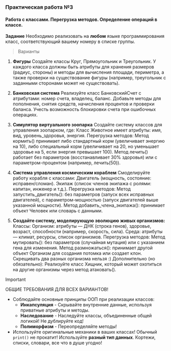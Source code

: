 ### Практическая работа №3
#### Работа с классами. Перегрузка методов. Определение операций в классе.
**Задание**
Необходимо реализовать на **любом** языке программирования класс, соответствующий вашему номеру в списке группы.

> Варианты

1.  **Фигуры** Создайте классы Круг, Прямоугольник и Треугольник. У каждого класса должны быть атрибуты для хранения размеров (радиус, стороны) и методы для вычисления площади, периметра, а также проверки на существование фигуры (например, треугольник с заданными сторонами может не существовать).

3.  **Банковская система** Реализуйте класс БанковскийСчет с атрибутами: номер счета, владелец, баланс. Добавьте методы для пополнения, снятия средств, начисления процентов и проверки баланса. Учесть возможность блокировки счета при ошибочных операциях.

5.  **Симулятор виртуального зоопарка** Создайте систему классов для управления зоопарком, где: Класс Животное имеет атрибуты: имя, вид, уровень\_здоровья, энергия. Перегрузка методов: Метод кормить() принимает либо стандартный корм (увеличивает энергию на 10), либо специальный корм (увеличивает на 20, но уменьшает здоровье на 5, если энергия превышает 100). Метод лечить() работает без параметров (восстанавливает 30% здоровья) или с параметром-процентом (например, лечить(50)).

7.  **Система управления космическим кораблем** Смоделируйте работу корабля с классами: Двигатель (мощность, состояние: исправен/сломан). Экипаж (список членов экипажа с ролями: капитан, инженер и т.д.). Перегрузка методов: Метод запустить\_двигатель(): без параметров (запуск всех исправных двигателей), с параметром-мощностью (запуск двигателей выше указанной мощности). Метод добавить\_члена\_экипажа(): принимает объект Человек или словарь с данными.

9.  **Создайте систему, моделирующую эволюцию живых организмов:** Классы: Организм: атрибуты — ДНК (строка генов), здоровье, возраст, способности (например, скорость, сила). Среда: атрибуты — климат, ресурсы, список организмов. Перегрузка методов: Метод мутировать(): без параметров (случайная мутация) или с указанием гена для изменения. Метод размножаться(): принимает другой объект Организм для создания потомка или создает клон. Скрещивать два разных организма нельзя :) Дополнительно (но обязательно): Реализуйте класс Хищник, который может охотиться на другие организмы через метод атаковать().

> [!IMPORTANT]
> ОБЩИЕ ТРЕБОВАНИЯ ДЛЯ ВСЕХ ВАРИАНТОВ!

*   Соблюдайте основные принципы ООП при реализации классов:
    *   **Инкапсуляция** - Скрывайте внутренние данные, используя приватные атрибуты и методы.
    *   **Наследование** - Наследуйте классы, объединенные общей логикой! Не дублируйте код!
    *   **Полиморфизм** - Переопределяйте методы!
*   Используйте оригинальные механики в ваших классах! Обычный `print()` не прокатит! Используйте **разный тип данных**. Кортежи, списки, словари, все что в душе угодно!
